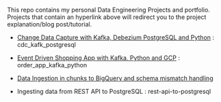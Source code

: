 This repo contains my personal Data Engineering Projects and portfolio. Projects that contain an hyperlink above will redirect you to the project explanation/blog post/tutorial.

- [Change Data Capture with Kafka, Debezium PostgreSQL and Python](https://medium.com/@joaopaulonobregaalvim/streaming-data-from-postgresql-to-s3-using-debezium-kafka-and-python-16c6cdd6dc1e) : cdc_kafk_postgresql

- [Event Driven Shopping App with Kafka, Python and GCP](https://medium.com/@joaopaulonobregaalvim/event-driven-shopping-app-with-python-kafka-bigquery-e3194edbc920) : order_app_kafka_python

- [Data Ingestion in chunks to BigQuery and schema mismatch handling](https://medium.com/@joaopaulonobregaalvim/data-ingestion-in-chunks-to-bigquery-and-schema-mismatch-handling-using-python-eb02b2aecbe9)

- Ingesting data from REST API to PostgreSQL : rest-api-to-postgresql


